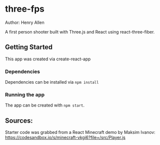 # three-fps
Author: Henry Allen

A first person shooter built with Three.js and React using react-three-fiber.

## Getting Started
This app was created via create-react-app

### Dependencies
Dependencies can be installed via `npm install`

### Running the app
The app can be created with `npm start`.

## Sources:
Starter code was grabbed from a React Minecraft demo by Maksim Ivanov: https://codesandbox.io/s/minecraft-vkgi6?file=/src/Player.js
